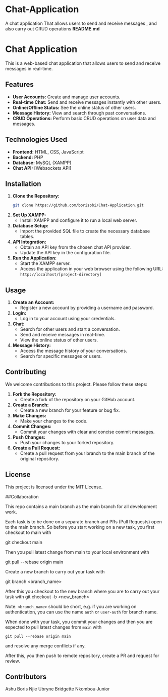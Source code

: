# Chat-Application
A chat application That allows users to send and receive messages , and also carry out CRUD operations
**README.md**

# Chat Application

This is a web-based chat application that allows users to send and receive messages in real-time.

## Features

* **User Accounts:** Create and manage user accounts.
* **Real-time Chat:** Send and receive messages instantly with other users.
* **Online/Offline Status:** See the online status of other users.
* **Message History:** View and search through past conversations.
* **CRUD Operations:** Perform basic CRUD operations on user data and messages.

## Technologies Used

* **Frontend:** HTML, CSS, JavaScript
* **Backend:** PHP
* **Database:** MySQL (XAMPP)
* **Chat API:** [Websockets API]

## Installation

1. **Clone the Repository:**
   ```bash
   git clone https://github.com/borisobi/Chat-Application.git
   ```
2. **Set Up XAMPP:**
   - Install XAMPP and configure it to run a local web server.
3. **Database Setup:**
   - Import the provided SQL file to create the necessary database tables.
4. **API Integration:**
   - Obtain an API key from the chosen chat API provider.
   - Update the API key in the configuration file.
5. **Run the Application:**
   - Start the XAMPP server.
   - Access the application in your web browser using the following URL: `http://localhost/[project-directory]`

## Usage

1. **Create an Account:**
   - Register a new account by providing a username and password.
2. **Login:**
   - Log in to your account using your credentials.
3. **Chat:**
   - Search for other users and start a conversation.
   - Send and receive messages in real-time.
   - View the online status of other users.
4. **Message History:**
   - Access the message history of your conversations.
   - Search for specific messages or users.

## Contributing

We welcome contributions to this project. Please follow these steps:

1. **Fork the Repository:**
   - Create a fork of the repository on your GitHub account.
2. **Create a Branch:**
   - Create a new branch for your feature or bug fix.
3. **Make Changes:**
   - Make your changes to the code.
4. **Commit Changes:**
   - Commit your changes with clear and concise commit messages.
5. **Push Changes:**
   - Push your changes to your forked repository.
6. **Create a Pull Request:**
   - Create a pull request from your branch to the main branch of the original repository.

## License

This project is licensed under the MIT License.

##Collaboration

This repo contains a main branch as the main branch for all development work.

Each task is to be done on a separate branch and PRs (Pull Requests) open to the main branch. So before you start working on a new task, you first checkout to main with

git checkout main

Then you pull latest change from main to your local environment with

git pull --rebase origin main

Create a new branch to carry out your task with

git branch <branch_name>

After this you checkout to the new branch where you are to carry out your task with 
git checkout -b <new_branch>

Note: `<branch_name>` should be short, e.g. if you are working on authentication, you can use the name `auth` or `user-auth` for branch name.

When done with your task, you commit your changes and then you are expected to pull latest changes from `main` with 

`git pull --rebase origin main`

 and resolve any merge conflicts if any.

After this, you then push to remote repository, create a PR and request for review.

## Contributors

Ashu Boris
Njie Ubryne
Bridgette 
Nkombou Junior

